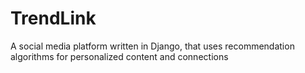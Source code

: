 # TrendLink
A social media platform written in Django, that uses recommendation algorithms for personalized content and connections
